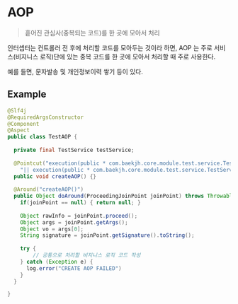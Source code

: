 # AOP

> 흩어진 관심사(중복되는 코드)를 한 곳에 모아서 처리

인터셉터는 컨트롤러 전 후에 처리할 코드를 모아두는 것이라 하면, AOP 는 주로 서비스(비지니스 로직)단에 있는 중복 코드를 한 곳에 모아서 처리할 때 주로 사용한다.

예를 들면, 문자발송 및 개인정보이력 쌓기 등이 있다.

## Example

```java
@Slf4j
@RequiredArgsConstructor
@Component
@Aspect
public class TestAOP {
  
  private final TestService testService;
  
  @Pointcut("execution(public * com.baekjh.core.module.test.service.TestServiceImpl.createTest(..))" +
    "|| execution(public * com.baekjh.core.module.test.service.TestServiceImp.updateTest(..))"
  public void createAOP() {}
  
  @Around("createAOP()")
  public Object doAround(ProceedingJoinPoint joinPoint) throws Throwable {
    if(joinPoint == null) { return null; }
    
    Object rawInfo = joinPoint.proceed();
    Object args = joinPoint.getArgs();
    Object vo = args[0];
    String signature = joinPoint.getSignature().toString();
    
    try {
        // 공통으로 처리할 비지니스 로직 코드 작성
    } catch (Exception e) {
      log.error("CREATE AOP FAILED")
    }
  }

}
```

